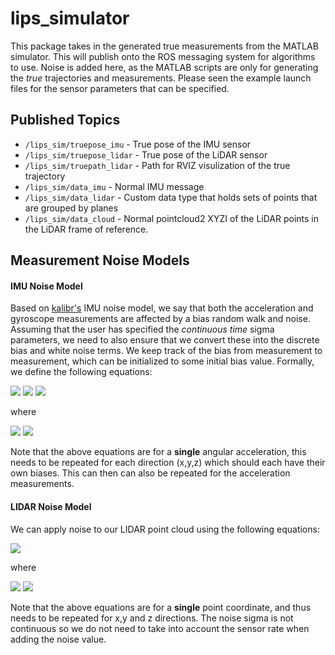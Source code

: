 # lips_simulator

This package takes in the generated true measurements from the MATLAB simulator.
This will publish onto the ROS messaging system for algorithms to use.
Noise is added here, as the MATLAB scripts are only for generating the *true* trajectories and measurements.
Please seen the example launch files for the sensor parameters that can be specified.

## Published Topics

* `/lips_sim/truepose_imu` - True pose of the IMU sensor
* `/lips_sim/truepose_lidar` - True pose of the LiDAR sensor
* `/lips_sim/truepath_lidar` - Path for RVIZ visulization of the true trajectory
* `/lips_sim/data_imu` - Normal IMU message
* `/lips_sim/data_lidar` - Custom data type that holds sets of points that are grouped by planes
* `/lips_sim/data_cloud` - Normal pointcloud2 XYZI of the LiDAR points in the LiDAR frame of reference.



## Measurement Noise Models

#### IMU Noise Model

Based on [kalibr's](https://github.com/ethz-asl/kalibr/wiki/IMU-Noise-Model#the-imu-noise-model) IMU noise model, we say that both the acceleration and gyroscope measurements are affected by a bias random walk and noise.
Assuming that the user has specified the *continuous time* sigma parameters, we need to also ensure that we convert these into the discrete bias and white noise terms.
We keep track of the bias from measurement to measurement, which can be initialized to some initial bias value.
Formally, we define the following equations:

<img src="https://latex.codecogs.com/gif.latex?%5Comega_m%5Bk%5D%20%3D%20%5Comega%5Bk%5D%20&plus;%20b_d%5Bk%5D%20&plus;%20n_d%5Bk%5D">

<img src="https://latex.codecogs.com/gif.latex?b_d%5Bk%5D%20%3D%20b_d%5Bk-1%5D%20&plus;%20%5Csigma_%7Bbg%7D~%5Csqrt%7B%5CDelta%20t%7D~%5Ctextrm%7Bgennoise%7D%28w%29">

<img src="https://latex.codecogs.com/gif.latex?n_d%5Bk%5D%3D%5Csigma_%7Bg%7D~%5Cfrac%7B1%7D%7B%5Csqrt%7B%5CDelta%20t%7D%7D~%5Ctextrm%7Bgennoise%7D%28w%29">

where

<img src="https://latex.codecogs.com/gif.latex?w%5Csim%5Cmathcal%7BN%7D%280%2C1%29">

<img src="https://latex.codecogs.com/gif.latex?%5Ctextrm%7Bgennoise%7D%28%5Ccdot%29%3A%20%5Ctextrm%7Bgenerate%20random%20sample%20from%20input%20distribution%7D">

Note that the above equations are for a **single** angular acceleration, this needs to be repeated for each direction (x,y,z) which should each have their own biases.
This can then can also be repeated for the acceleration measurements.

#### LIDAR Noise Model

We can apply noise to our LIDAR point cloud using the following equations:

<img src="https://latex.codecogs.com/gif.latex?p_m%20%3D%20p%20&plus;%20%5Csigma_p%20~%5Ctextrm%7Bgennoise%7D%28w%29">

where 

<img src="https://latex.codecogs.com/gif.latex?w%5Csim%5Cmathcal%7BN%7D%280%2C1%29">

<img src="https://latex.codecogs.com/gif.latex?%5Ctextrm%7Bgennoise%7D%28%5Ccdot%29%3A%20%5Ctextrm%7Bgenerate%20random%20sample%20from%20input%20distribution%7D">

Note that the above equations are for a **single** point coordinate, and thus needs to be repeated for x,y and z directions.
The noise sigma is not continuous so we do not need to take into account the sensor rate when adding the noise value.




